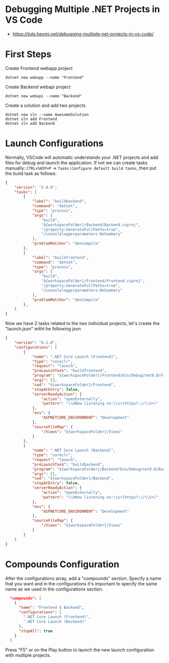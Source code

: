 # Debugging Multiple .NET Projects in VS Code
* https://tuts.heomi.net/debugging-multiple-net-projects-in-vs-code/

# First Steps

Create Frontend webapp project
```
dotnet new webapp --name "Frontend"
```

Create Backend webapi project
```
dotnet new webapi --name "Backend"
```

Create a solution and add two projects
```
dotnet new sln --name AwesomeSolution
dotnet sln add Frontend
dotnet sln add Backend
```

# Launch Configurations

Normally, VSCode will automatic understands your .NET projects and add files for debug and launch the application. If not we can create tasks manually: `CTRL+SHIP+P` -> `Tasks:Configure default build tasks`, then put the build task as follows:
```json
{
	"version": "2.0.0",
	"tasks": [		
		{
            "label": "buildbackend",
            "command": "dotnet",
            "type": "process",
            "args": [
                "build",
                "${workspaceFolder}/Backend/Backend.csproj",
                "/property:GenerateFullPaths=true",
                "/consoleloggerparameters:NoSummary"
            ],
            "problemMatcher": "$msCompile"
        },
        {
            "label": "buildfrontend",
            "command": "dotnet",
            "type": "process",
            "args": [
                "build",
                "${workspaceFolder}/Frontend/Frontend.csproj",
                "/property:GenerateFullPaths=true",
                "/consoleloggerparameters:NoSummary"
            ],
            "problemMatcher": "$msCompile"
        },
	]
}
```

Now we have 2 tasks related to the two individual projects, let's create the "launch.json" witht he following json
```json
{
    "version": "0.2.0",
    "configurations": [
        {
            "name": ".NET Core Launch (Frontend)",
            "type": "coreclr",
            "request": "launch",
            "preLaunchTask": "buildfrontend",
            "program": "${workspaceFolder}/Frontend/bin/Debug/net8.0/Frontend.dll",
            "args": [],
            "cwd": "${workspaceFolder}/Frontend",
            "stopAtEntry": false,
            "serverReadyAction": {
                "action": "openExternally",
                "pattern": "\\bNow listening on:\\s+(https?://\\S+)"
            },
            "env": {
                "ASPNETCORE_ENVIRONMENT": "Development"
            },
            "sourceFileMap": {
                "/Views": "${workspaceFolder}/Views"
            }
        },
        {
            "name": ".NET Core Launch (Backend)",
            "type": "coreclr",
            "request": "launch",
            "preLaunchTask": "buildbackend",
            "program": "${workspaceFolder}/Backend/bin/Debug/net8.0/Backend.dll",
            "args": [],
            "cwd": "${workspaceFolder}/Backend",
            "stopAtEntry": false,
            "serverReadyAction": {
                "action": "openExternally",
                "pattern": "\\bNow listening on:\\s+(https?://\\S+)"
            },
            "env": {
                "ASPNETCORE_ENVIRONMENT": "Development"
            },
            "sourceFileMap": {
                "/Views": "${workspaceFolder}/Views"
            }
        }
    ]
}
```

# Compounds Configuration

After the configurations array, add a "compounds" section.
Specify a name that you want and in the configurations it's important to specify the same name as we used in the configurations section.
```json
  "compounds": [
    {
      "name": "Frontend & Backend",
      "configurations": [
        ".NET Core Launch (Frontend)",
        ".NET Core Launch (Backend)"
      ],
      "stopAll": true
    }
  ]
```

Press "F5" or on the Play button to launch the new launch configuration with multiple projects.